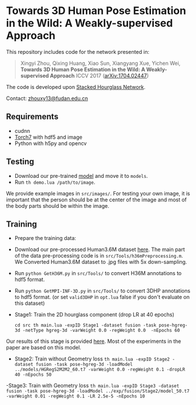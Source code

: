 # Towards 3D Human Pose Estimation in the Wild: A Weakly-supervised Approach

This repository includes code for the network presented in:

> Xingyi Zhou, Qixing Huang, Xiao Sun, Xiangyang Xue, Yichen Wei, 
> **Towards 3D Human Pose Estimation in the Wild: A Weakly-supervised Approach**
> ICCV 2017 ([arXiv:1704.02447](https://arxiv.org/abs/1704.02447))

The code is developed upon [Stacked Hourglass Network](https://github.com/anewell/pose-hg-train).

Contact: [zhouxy13@fudan.edu.cn](mailto:zhouxy13@fudan.edu.cn)

## Requirements
- cudnn
- [Torch7](https://github.com/torch/torch7) with hdf5 and image
- Python with h5py and opencv

## Testing
- Download our pre-trained [model](http://xingyizhou.xyz/hgreg-3d.t7) and move it to `models`.
- Run `th demo.lua /path/to/image`. 

We provide example images in `src/images/`. For testing your own image, it is important that the person should be at the center of the image and most of the body parts should be within the image. 

## Training
- Prepare the training data:
 - Download our pre-processed Human3.6M dataset [here](https://drive.google.com/open?id=0BxjtxDYaOrYPRlJJeDhfUVAzM00). The main part of the data pre-processing code is in `src/Tools/h36mPreprocessing.m`. We Converted Human3.6M dataset to .jpg files with 5x down-sampling.
 - Run `python GetH36M.py` in `src/Tools/` to convert H36M annotations to hdf5 format.
 - Run `python GetMPI-INF-3D.py` in `src/Tools/` to convert 3DHP annotations to hdf5 format. (or set `valid3DHP` in `opt.lua` false if you don't evaluate on this dataset)

- Stage1: Train the 2D hourglass component (drop LR at 40 epochs)

  `cd src
  th main.lua -expID Stage1 -dataset fusion -task pose-hgreg-3d -netType hgreg-3d -varWeight 0.0 -regWeight 0.0  -nEpochs 60`

Our results of this stage is provided [here](https://drive.google.com/open?id=0BxjtxDYaOrYPVmJxNndiaHN1OGc). Most of the experiments in the paper are based on this model. 

- Stage2: Train without Geometry loss
  `th main.lua -expID Stage2 -dataset fusion -task pose-hgreg-3d -loadModel ../models/HGRegS2M2M2_60.t7 -varWeight 0.0 -regWeight 0.1 -dropLR 40 -nEpochs 50`

-Stage3: Train with Geometry loss
  `th main.lua -expID Stage3 -dataset fusion -task pose-hgreg-3d -loadModel ../exp/fusion/Stage2/model_50.t7 -varWeight 0.01 -regWeight 0.1 -LR 2.5e-5 -nEpochs 10`
